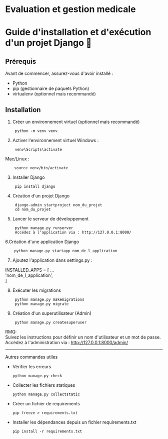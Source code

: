 # Evaluation et gestion medicale

# Guide d'installation et d'exécution d'un projet Django 🚀

## Prérequis
Avant de commencer, assurez-vous d'avoir installé :

- Python 
- pip (gestionnaire de paquets Python)
- virtualenv (optionnel mais recommandé)

## Installation
1. Créer un environnement virtuel (optionnel mais recommandé)

        python -m venv venv
   
2. Activer l'environnement virtuel
Windows :

        venv\Scripts\activate
   
Mac/Linux :

        source venv/bin/activate  
        
3. Installer Django

        pip install django
   
4. Création d'un projet Django

        django-admin startproject nom_du_projet  
        cd nom_du_projet  
5. Lancer le serveur de développement

        python manage.py runserver  
        Accédez à l'application via : http://127.0.0.1:8000/

6.Création d'une application Django

        python manage.py startapp nom_de_l_application  
        
7. Ajoutez l'application dans settings.py :


INSTALLED_APPS = [
    ...  
    'nom_de_l_application',  
]  

8. Exécuter les migrations

        python manage.py makemigrations  
        python manage.py migrate  
        
9. Création d'un superutilisateur (Admin)

        python manage.py createsuperuser  

RMQ:     
Suivez les instructions pour définir un nom d'utilisateur et un mot de passe.
Accédez à l'administration via : http://127.0.0.1:8000/admin/

_______________________________________________________________________________

Autres commandes utiles
- Vérifier les erreurs

      python manage.py check 

- Collecter les fichiers statiques

      python manage.py collectstatic  
    
- Créer un fichier de requirements

      pip freeze > requirements.txt  
    
- Installer les dépendances depuis un fichier requirements.txt

      pip install -r requirements.txt  
     
